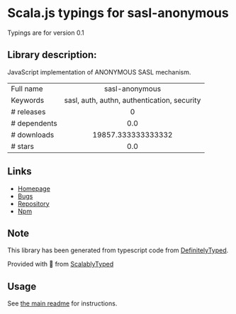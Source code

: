 
# Scala.js typings for sasl-anonymous

Typings are for version 0.1

## Library description:
JavaScript implementation of ANONYMOUS SASL mechanism.

|                    |                 |
| ------------------ | :-------------: |
| Full name          | sasl-anonymous |
| Keywords           | sasl, auth, authn, authentication, security |
| # releases         | 0 |
| # dependents       | 0.0 |
| # downloads        | 19857.333333333332 |
| # stars            | 0.0 |

## Links
- [Homepage](https://github.com/jaredhanson/js-sasl-anonymous#readme)
- [Bugs](http://github.com/jaredhanson/js-sasl-anonymous/issues)
- [Repository](https://github.com/jaredhanson/js-sasl-anonymous)
- [Npm](https://www.npmjs.com/package/sasl-anonymous)
    


## Note
This library has been generated from typescript code from [DefinitelyTyped](https://definitelytyped.org).

Provided with :purple_heart: from [ScalablyTyped](https://github.com/oyvindberg/ScalablyTyped)

## Usage
See [the main readme](../../readme.md) for instructions.


